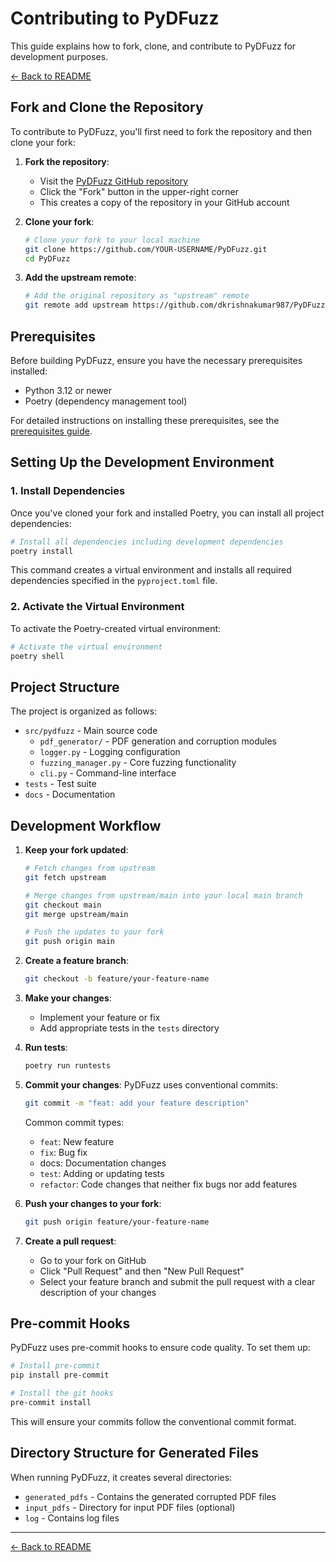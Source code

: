 # Contributing to PyDFuzz

This guide explains how to fork, clone, and contribute to PyDFuzz for development purposes.

[← Back to README](../README.md)

## Fork and Clone the Repository

To contribute to PyDFuzz, you'll first need to fork the repository and then clone your fork:

1. **Fork the repository**:
   - Visit the [PyDFuzz GitHub repository](https://github.com/dkrishnakumar987/PyDFuzz)
   - Click the "Fork" button in the upper-right corner
   - This creates a copy of the repository in your GitHub account

2. **Clone your fork**:
   ```bash
   # Clone your fork to your local machine
   git clone https://github.com/YOUR-USERNAME/PyDFuzz.git
   cd PyDFuzz
   ```

3. **Add the upstream remote**:
   ```bash
   # Add the original repository as "upstream" remote
   git remote add upstream https://github.com/dkrishnakumar987/PyDFuzz.git
   ```

## Prerequisites

Before building PyDFuzz, ensure you have the necessary prerequisites installed:

- Python 3.12 or newer
- Poetry (dependency management tool)

For detailed instructions on installing these prerequisites, see the [prerequisites guide](./prerequisite.md).

## Setting Up the Development Environment

### 1. Install Dependencies

Once you've cloned your fork and installed Poetry, you can install all project dependencies:

```bash
# Install all dependencies including development dependencies
poetry install
```

This command creates a virtual environment and installs all required dependencies specified in the `pyproject.toml` file.

### 2. Activate the Virtual Environment

To activate the Poetry-created virtual environment:

```bash
# Activate the virtual environment
poetry shell
```

## Project Structure

The project is organized as follows:

- `src/pydfuzz` - Main source code
  - `pdf_generator/` - PDF generation and corruption modules
  - `logger.py` - Logging configuration
  - `fuzzing_manager.py` - Core fuzzing functionality
  - `cli.py` - Command-line interface
- `tests` - Test suite
- `docs` - Documentation

## Development Workflow

1. **Keep your fork updated**:
   ```bash
   # Fetch changes from upstream
   git fetch upstream
   
   # Merge changes from upstream/main into your local main branch
   git checkout main
   git merge upstream/main
   
   # Push the updates to your fork
   git push origin main
   ```

2. **Create a feature branch**:
   ```bash
   git checkout -b feature/your-feature-name
   ```

3. **Make your changes**:
   - Implement your feature or fix
   - Add appropriate tests in the `tests` directory

4. **Run tests**:
   ```bash
   poetry run runtests
   ```

5. **Commit your changes**:
   PyDFuzz uses conventional commits:
   ```bash
   git commit -m "feat: add your feature description"
   ```
   
   Common commit types:
   - `feat`: New feature
   - `fix`: Bug fix
   - docs: Documentation changes
   - `test`: Adding or updating tests
   - `refactor`: Code changes that neither fix bugs nor add features

6. **Push your changes to your fork**:
   ```bash
   git push origin feature/your-feature-name
   ```

7. **Create a pull request**:
   - Go to your fork on GitHub
   - Click "Pull Request" and then "New Pull Request"
   - Select your feature branch and submit the pull request with a clear description of your changes

## Pre-commit Hooks

PyDFuzz uses pre-commit hooks to ensure code quality. To set them up:

```bash
# Install pre-commit
pip install pre-commit

# Install the git hooks
pre-commit install
```

This will ensure your commits follow the conventional commit format.

## Directory Structure for Generated Files

When running PyDFuzz, it creates several directories:

- `generated_pdfs` - Contains the generated corrupted PDF files
- `input_pdfs` - Directory for input PDF files (optional)
- `log` - Contains log files

---

[← Back to README](../README.md)